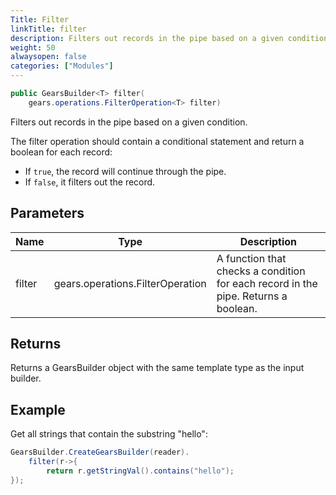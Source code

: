 ```yaml
---
Title: Filter
linkTitle: filter
description: Filters out records in the pipe based on a given condition.
weight: 50
alwaysopen: false
categories: ["Modules"]
---
```


```java
public GearsBuilder<T> filter​(
    gears.operations.FilterOperation<T> filter)
```

Filters out records in the pipe based on a given condition.

The filter operation should contain a conditional statement and return a boolean for each record:
- If `true`, the record will continue through the pipe. 
- If `false`, it filters out the record.

## Parameters

| Name | Type | Description |
|------|------|-------------|
| filter | gears.operations.FilterOperation<T> | A function that checks a condition for each record in the pipe. Returns a boolean. |

## Returns

Returns a GearsBuilder object with the same template type as the input builder.

## Example

Get all strings that contain the substring "hello":

```java
GearsBuilder.CreateGearsBuilder(reader).
    filter(r->{
        return r.getStringVal().contains("hello");
});
```